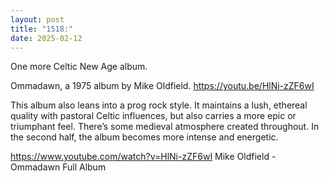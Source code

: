 ```yaml
---
layout: post
title: "1518:"
date: 2025-02-12
---
```


One more Celtic New Age album.

Ommadawn, a 1975 album by Mike Oldfield. 
https://youtu.be/HlNi-zZF6wI

This album also leans into a prog rock style. It maintains a lush, ethereal quality with pastoral Celtic influences, but also carries a more epic or triumphant feel. There’s  some medieval atmosphere created throughout. In the second half, the album becomes more intense and energetic.

https://www.youtube.com/watch?v=HlNi-zZF6wI
Mike Oldfield - Ommadawn Full Album
